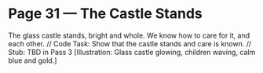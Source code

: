 # Page 31 — The Castle Stands
The glass castle stands, bright and whole.
We know how to care for it, and each other.
// Code Task: Show that the castle stands and care is known.
// Stub: TBD in Pass 3
[Illustration: Glass castle glowing, children waving, calm blue and gold.]
